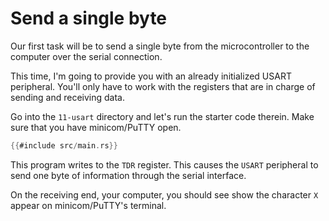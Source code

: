 # Send a single byte

Our first task will be to send a single byte from the microcontroller to the computer over the serial
connection.

This time, I'm going to provide you with an already initialized USART peripheral. You'll only have
to work with the registers that are in charge of sending and receiving data.

Go into the `11-usart` directory and let's run the starter code therein. Make sure that you have
minicom/PuTTY open.

``` rust
{{#include src/main.rs}}
```

This program writes to the `TDR` register. This causes the `USART` peripheral to send one byte of
information through the serial interface.

On the receiving end, your computer, you should see show the character `X` appear on minicom/PuTTY's
terminal.
